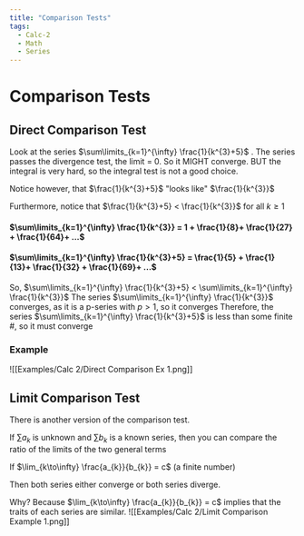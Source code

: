 ```yaml
---
title: "Comparison Tests"
tags:
  - Calc-2
  - Math
  - Series
---
```


# Comparison Tests

## Direct Comparison Test

Look at the series $\sum\limits_{k=1}^{\infty} \frac{1}{k^{3}+5}$ . The series passes the divergence test, the limit = 0. So it MIGHT converge.
BUT the integral is very hard, so the integral test is not a good choice.

Notice however, that $\frac{1}{k^{3}+5}$ "looks like" $\frac{1}{k^{3}}$

Furthermore, notice that $\frac{1}{k^{3}+5} < \frac{1}{k^{3}}$ for all $k \geq 1$

#### $\sum\limits_{k=1}^{\infty} \frac{1}{k^{3}} = 1 + \frac{1}{8}+ \frac{1}{27} + \frac{1}{64}+ ...$

#### $\sum\limits_{k=1}^{\infty} \frac{1}{k^{3}+5} = \frac{1}{5} + \frac{1}{13}+ \frac{1}{32} + \frac{1}{69}+ ...$

So, $\sum\limits_{k=1}^{\infty} \frac{1}{k^{3}+5} < \sum\limits_{k=1}^{\infty} \frac{1}{k^{3}}$
The series $\sum\limits_{k=1}^{\infty} \frac{1}{k^{3}}$ converges, as it is a p-series with $p > 1$, so it converges
Therefore, the series $\sum\limits_{k=1}^{\infty} \frac{1}{k^{3}+5}$ is less than some finite #, so it must converge

### Example

![[Examples/Calc 2/Direct Comparison Ex 1.png]]

## Limit Comparison Test

There is another version of the comparison test.

If $\sum\limits a_k$ is unknown and $\sum\limits b_{k}$ is a known series, then you can compare the ratio of the limits of the two general terms

If $\lim_{k\to\infty} \frac{a_{k}}{b_{k}} = c$ (a finite number)

Then both series either converge or both series diverge.

Why? Because $\lim_{k\to\infty} \frac{a_{k}}{b_{k}} = c$ implies that the traits of each series are similar.
![[Examples/Calc 2/Limit Comparison Example 1.png]]
